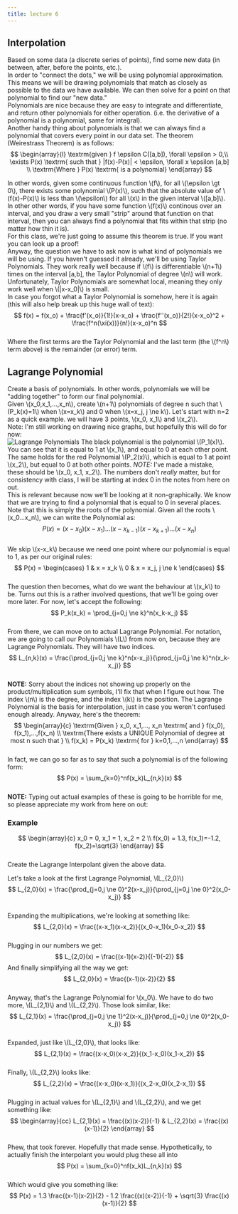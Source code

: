 ```yaml
---
title: lecture 6
---
```


## Interpolation
Based on some data (a discrete series of points), find some new data (in between, after, before the points, etc.).  
In order to "connect the dots," we will be using polynomial approximation. This means we will be drawing polynomials that match as closely as possible to the data we have available. We can then solve for a point on that polynomial to find our "new data."  
Polynomials are nice because they are easy to integrate and differentiate, and return other polynomials for either operation. (i.e. the derivative of a polynomial is a polynomial, same for integral).  
Another handy thing about polynomials is that we can always find a polynomial that covers every point in our data set. The theorem (Weirestrass Theorem) is as follows:  
$$
\begin{array}{l}
\textrm{given } f \epsilon C([a,b]), \forall \epsilon > 0,\\
 \exists P(x) \textrm{ such that } |f(x)-P(x)| < \epsilon, \forall x \epsilon [a,b] \\
\textrm{Where } P(x) \textrm{ is a polynomial}
\end{array}
$$  

In other words, given some continuous function \\(f\\), for all \\(\epsilon \gt 0\\), there exists some polynomial \\(P(x)\\), such that the absolute value of \\(f(x)-P(x)\\) is less than \\(\epsilon\\) for all \\(x\\) in the given interval \\([a,b]\\).  
In other other words, if you have some function \\(f(x)\\) continous over an interval, and you draw a very small "strip" around that function on that interval, then you can always find a polynomial that fits within that strip (no matter how thin it is).  
For this class, we're just going to assume this theorem is true. If you want you can look up a proof!  
Anyway, the question we have to ask now is what kind of polynomials we will be using. If you haven't guessed it already, we'll be using Taylor Polynomials. They work really well because if \\(f\\) is differentiable \\(n+1\\) times on the interval [a,b], the Taylor Polynomial of degree \\(n\\) will work. Unfortunately, Taylor Polynomials are somewhat local, meaning they only work well when \\(|x-x_0|\\) is small.  
In case you forgot what a Taylor Polynomial is somehow, here it is again (this will also help break up this huge wall of text):  
$$
f(x) = f(x_o) + \frac{f'(x_o)}{1!}(x-x_o) + \frac{f''(x_o)}{2!}(x-x_o)^2 + \frac{f^n(\xi(x))}{n!}(x-x_o)^n
$$  
Where the first terms are the Taylor Polynomial and the last term (the \\(f^n\\) term above) is the remainder (or error) term.  
## Lagrange Polynomial
Create a basis of polynomials. In other words, polynomials we will be "adding together" to form our final polynomial.  
Given \\(x_0,x_1,...,x_n\\), create \\(n+1\\) polynomials of degree n such that \\(P_k(x)=1\\) when \\(x=x_k\\) and 0 when \\(x=x_j, j \ne k\\).
Let's start with n=2 as a quick example. we will have 3 points, \\(x_0, x_1\\) and \\(x_2\\).  
Note: I'm still working on drawing nice graphs, but hopefully this will do for now:  
![Lagrange Polynomials](https://i.imgur.com/Eyy4tqk.png)
The black polynomial is the polynomial \\(P_1(x)\\). You can see that it is equal to 1 at \\(x_1\\), and equal to 0 at each other point. The same holds for the red Polynomial \\(P_2(x)\\), which is equal to 1 at point \\(x_2\\), but equal to 0 at both other points. *NOTE:* I've made a mistake, these should be \\(x_0, x_1, x_2\\). The numbers don't <i>really</i> matter, but for consistency with class, I will be starting at index 0 in the notes from here on out.  
This is relevant because now we'll be looking at it non-graphically. We know that we are trying to find a polynomial that is equal to 0 in several places. Note that this is simply the roots of the polynomial. Given all the roots \\(x_0...x_n\\), we can write the Polynomial as:  
$$
P(x)=(x-x_0)(x-x_1)...(x-x_{k-1})(x-x_{k+1})...(x-x_n)
$$  
We skip \\(x-x_k\\) because we need one point where our polynomial is equal to 1, as per our original rules:  
$$
P(x) =
\begin{cases}
1 & x = x_k \\
0 & x = x_j, j \ne k
\end{cases}
$$  
The question then becomes, what do we want the behaviour at \\(x_k\\) to be. Turns out this is a rather involved questions, that we'll be going over more later. For now, let's accept the following:  
$$
P_k(x_k) = \prod_{j=0,j \ne k}^n(x_k-x_j)
$$  
From there, we can move on to actual Lagrange Polynomial. For notation, we are going to call our Polynomials \\(L\\) from now on, because they are Lagrange Polynomials. They will have two indices.  
$$
L_{n,k}(x) = \frac{\prod_{j=0,j \ne k}^n(x-x_j)}{\prod_{j=0,j \ne k}^n(x_k-x_j)}
$$  
**NOTE:** Sorry about the indices not showing up properly on the product/multiplication sum symbols, I'll fix that when I figure out how.
The index \\(n\\) is the degree, and the index \\(k\\) is the position. The Lagrange Polynomial is the basis for interpolation, just in case you weren't confused enough already. Anyway, here's the theorem:  
$$
\begin{array}{c}
\textrm{Given } x_0, x_1,..., x_n \textrm{ and } f(x_0), f(x_1),...,f(x_n) \\
\textrm{There exists a UNIQUE Polynomial of degree at most n such that } \\
f(x_k) = P(x_k) \textrm{ for } k=0,1,...,n
\end{array}
$$  
In fact, we can go so far as to say that such a polynomial is of the following form:  
$$
P(x) = \sum_{k=0}^nf(x_k)L_{n,k}(x)
$$  
**NOTE:** Typing out actual examples of these is going to be horrible for me, so please appreciate my work from here on out:
### Example
$$
\begin{array}{c}
x_0 = 0, x_1 = 1, x_2 = 2 \\
f(x_0) = 1.3, f(x_1)=-1.2, f(x_2)=\sqrt{3}
\end{array}
$$  
Create the Lagrange Interpolant given the above data.  

Let's take a look at the first Lagrange Polynomial, \\(L_{2,0}\\)  
$$
L_{2,0}(x) = \frac{\prod_{j=0,j \ne 0}^2(x-x_j)}{\prod_{j=0,j \ne 0}^2(x_0-x_j)}
$$  
Expanding the multiplications, we're looking at something like:  
$$
L_{2,0}(x) = \frac{(x-x_1)(x-x_2)}{(x_0-x_1)(x_0-x_2)}
$$  
Plugging in our numbers we get:  
$$
L_{2,0}(x) = \frac{(x-1)(x-2)}{(-1)(-2)}  
$$
And finally simplifying all the way we get:
$$
L_{2,0}(x) = \frac{(x-1)(x-2)}{2}
$$  
Anyway, that's the Lagrange Polynomial for \\(x_0\\). We have to do two more, \\(L_{2,1}\\) and \\(L_{2,2}\\). Those look similar, like:  
$$
L_{2,1}(x) = \frac{\prod_{j=0,j \ne 1}^2(x-x_j)}{\prod_{j=0,j \ne 0}^2(x_0-x_j)}
$$  
Expanded, just like \\(L_{2,0}\\), that looks like:  
$$
L_{2,1}(x) = \frac{(x-x_0)(x-x_2)}{(x_1-x_0)(x_1-x_2)}
$$  
Finally, \\(L_{2,2}\\) looks like:  
$$
L_{2,2}(x) = \frac{(x-x_0)(x-x_1)}{(x_2-x_0)(x_2-x_1)}
$$  
Plugging in actual values for \\(L_{2,1}\\) and \\(L_{2,2}\\), and we get something like:  
$$
\begin{array}{cc}
L_{2,1}(x) = \frac{(x)(x-2)}{-1} & L_{2,2}(x) = \frac{(x)(x-1)}{2}
\end{array}
$$  
Phew, that took forever. Hopefully that made sense. Hypothetically, to actually finish the interpolant you would plug these all into  
$$
P(x) = \sum_{k=0}^nf(x_k)L_{n,k}(x)
$$  
Which would give you something like:  
$$
P(x) = 1.3 \frac{(x-1)(x-2)}{2} - 1.2 \frac{(x)(x-2)}{-1} + \sqrt{3} \frac{(x)(x-1)}{2}
$$
